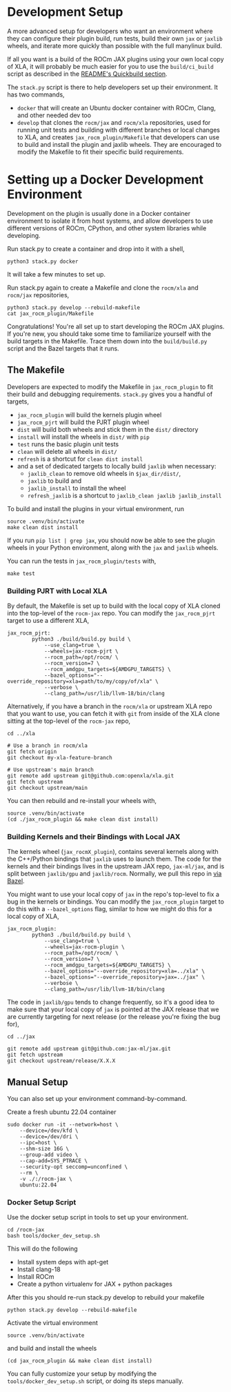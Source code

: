 # Development Setup

A more advanced setup for developers who want an environment where they can
configure their plugin build, run tests, build their own `jax` or `jaxlib`
wheels, and iterate more quickly than possible with the full manylinux build.

If all you want is a build of the ROCm JAX plugins using your own local copy
of XLA, it will probably be much easier for you to use the `build/ci_build`
script as described in the [README's Quickbuild section](README.md#Quickbuild).

The `stack.py` script is there to help developers set up their environment. It
has two commands,

  - `docker` that will create an Ubuntu docker container with ROCm, Clang, and
    other needed dev too
  - `develop` that clones the `rocm/jax` and `rocm/xla` repositories, used for
    running unit tests and building with different branches or local changes
    to XLA, and creates `jax_rocm_plugin/Makefile` that developers can use to
    build and install the plugin and jaxlib wheels. They are encouraged to
    modify the Makefile to fit their specific build requirements.

# Setting up a Docker Development Environment

Development on the plugin is usually done in a Docker container environment
to isolate it from host systems, and allow developers to use different versions
of ROCm, CPython, and other system libraries while developing.

Run stack.py to create a container and drop into it with a shell,
```shell
python3 stack.py docker
```
It will take a few minutes to set up.

Run stack.py again to create a Makefile and clone the `rocm/xla` and
`rocm/jax` repositories,
```shell
python3 stack.py develop --rebuild-makefile
cat jax_rocm_plugin/Makefile
```

Congratulations! You're all set up to start developing the ROCm JAX plugins.
If you're new, you should take some time to familiarize yourself with the
build targets in the Makefile. Trace them down into the `build/build.py`
script and the Bazel targets that it runs.

## The Makefile

Developers are expected to modify the Makefile in `jax_rocm_plugin` to fit
their build and debugging requirements. `stack.py` gives you a handful of
targets,

  - `jax_rocm_plugin` will build the kernels plugin wheel
  - `jax_rocm_pjrt` will build the PJRT plugin wheel
  - `dist` will build both wheels and stick them in the `dist/` directory
  - `install` will install the wheels in `dist/` with `pip`
  - `test` runs the basic plugin unit tests
  - `clean` will delete all wheels in `dist/`
  - `refresh` is a shortcut for `clean dist install`
  - and a set of dedicated targets to locally build `jaxlib` when necessary:
    - `jaxlib_clean` to remove old wheels in `$jax_dir/dist/`,
    - `jaxlib` to build and
    - `jaxlib_install` to install the wheel
    - `refresh_jaxlib` is a shortcut to `jaxlib_clean jaxlib jaxlib_install`

To build and install the plugins in your virtual environment, run
```shell
source .venv/bin/activate
make clean dist install
```

If you run `pip list | grep jax`, you should now be able to see the plugin
wheels in your Python environment, along with the `jax` and `jaxlib` wheels.

You can run the tests in `jax_rocm_plugin/tests` with,
```shell
make test
```

### Building PJRT with Local XLA

By default, the Makefile is set up to build with the local copy of XLA cloned
into the top-level of the `rocm-jax` repo. You can modify the `jax_rocm_pjrt`
target to use a different XLA,
```shell
jax_rocm_pjrt:
        python3 ./build/build.py build \
            --use_clang=true \
            --wheels=jax-rocm-pjrt \
            --rocm_path=/opt/rocm/ \
            --rocm_version=7 \
            --rocm_amdgpu_targets=${AMDGPU_TARGETS} \
            --bazel_options="--override_repository=xla=path/to/my/copy/of/xla" \
            --verbose \
            --clang_path=/usr/lib/llvm-18/bin/clang
```

Alternatively, if you have a branch in the `rocm/xla` or upstream XLA repo
that you want to use, you can fetch it with `git` from inside of the XLA clone
sitting at the top-level of the `rocm-jax` repo,
```shell
cd ../xla

# Use a branch in rocm/xla
git fetch origin
git checkout my-xla-feature-branch

# Use upstream's main branch
git remote add upstream git@github.com:openxla/xla.git
git fetch upstream
git checkout upstream/main
```

You can then rebuild and re-install your wheels with,
```shell
source .venv/bin/activate
(cd ./jax_rocm_plugin && make clean dist install)
```

### Building Kernels and their Bindings with Local JAX

The kernels wheel (`jax_rocmX_plugin`), contains several kernels along with
the C++/Python bindings that `jaxlib` uses to launch them. The code for the
kernels and their bindings lives in the upstream JAX repo, `jax-ml/jax`, and
is split between `jaxlib/gpu` and `jaxlib/rocm`. Normally, we pull this repo
in [via Bazel](https://github.com/ROCm/rocm-jax/blob/master/jax_rocm_plugin/third_party/jax/workspace.bzl#L12).

You  might want to use your local copy of `jax` in the repo's top-level to
fix a bug in the kernels or bindings. You can modify the `jax_rocm_plugin`
target to do this with a `--bazel_options` flag, similar to how we might do
this for a local copy of XLA,
```shell
jax_rocm_plugin:
        python3 ./build/build.py build \
            --use_clang=true \
            --wheels=jax-rocm-plugin \
            --rocm_path=/opt/rocm/ \
            --rocm_version=7 \
            --rocm_amdgpu_targets=${AMDGPU_TARGETS} \
            --bazel_options="--override_repository=xla=../xla" \
            --bazel_options="--override_repository=jax=../jax" \
            --verbose \
            --clang_path=/usr/lib/llvm-18/bin/clang
```

The code in `jaxlib/gpu` tends to change frequently, so it's a good idea to
make sure that your local copy of `jax` is pointed at the JAX release that
we are currently targeting for next release (or the release you're fixing the
bug for),
```shell
cd ../jax

git remote add upstream git@github.com:jax-ml/jax.git
git fetch upstream
git checkout upstream/release/X.X.X
```

## Manual Setup

You can also set up your environment command-by-command.

Create a fresh ubuntu 22.04 container
```
sudo docker run -it --network=host \
    --device=/dev/kfd \
    --device=/dev/dri \
    --ipc=host \
    --shm-size 16G \
    --group-add video \
    --cap-add=SYS_PTRACE \
    --security-opt seccomp=unconfined \
    --rm \
    -v ./:/rocm-jax \
    ubuntu:22.04
```

### Docker Setup Script

Use the docker setup script in tools to set up your environment.

```
cd /rocm-jax
bash tools/docker_dev_setup.sh
```

This will do the following
  - Install system deps with apt-get
  - Install clang-18
  - Install ROCm
  - Create a python virtualenv for JAX + python packages


After this you should re-run stack.py develop to rebuild your makefile
```
python stack.py develop --rebuild-makefile
```

Activate the virtual environment
```shell
source .venv/bin/activate
```
and build and install the wheels
```shell
(cd jax_rocm_plugin && make clean dist install)
```

You can fully customize your setup by modifying the 
`tools/docker_dev_setup.sh` script, or doing its steps manually.

